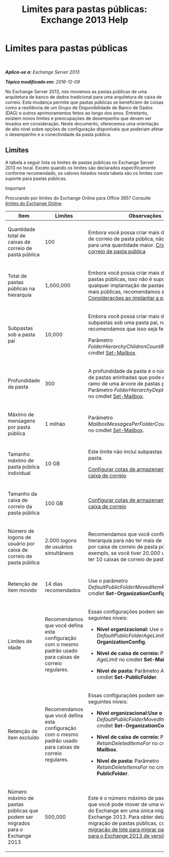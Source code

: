 ﻿---
title: 'Limites para pastas públicas: Exchange 2013 Help'
TOCTitle: Limites para pastas públicas
ms:assetid: 709b075e-9584-484b-bcaa-e781c26497b4
ms:mtpsurl: https://technet.microsoft.com/pt-br/library/Dn594582(v=EXCHG.150)
ms:contentKeyID: 61170939
ms.date: 05/22/2018
mtps_version: v=EXCHG.150
ms.translationtype: MT
---

# Limites para pastas públicas

 

_**Aplica-se a:** Exchange Server 2013_

_**Tópico modificado em:** 2016-12-09_

No Exchange Server 2013, nós movemos as pastas públicas de uma arquitetura de banco de dados tradicional para uma arquitetura de caixa de correio. Esta mudança permite que pastas públicas se beneficiem de coisas como a resiliência de um Grupo de Disponibilidade de Banco de Dados (DAG) e outros aprimoramentos feitos ao longo dos anos. Entretanto, existem novos limites e preocupações de desempenho que devem ser levados em consideração. Neste documento, oferecemos uma orientação de alto nível sobre opções de configuração disponíveis que poderiam afetar o desempenho e a conectividade da pasta pública.

## Limites

A tabela a seguir lista os limites de pastas públicas no Exchange Server 2013 no local. Exceto quando os limites são declarados especificamente conforme recomendado, os valores listados nesta tabela são os limites com suporte para pastas públicas.


> [!IMPORTANT]
> Procurando por limites do Exchange Online para Office 365? Consulte <A href="https://go.microsoft.com/fwlink/?linkid=391188">limites do Exchange Online</A>.




<table>
<colgroup>
<col style="width: 33%" />
<col style="width: 33%" />
<col style="width: 33%" />
</colgroup>
<thead>
<tr class="header">
<th>Item</th>
<th>Limites</th>
<th>Observações</th>
</tr>
</thead>
<tbody>
<tr class="odd">
<td><p>Quantidade total de caixas de correio de pasta pública</p></td>
<td><p>100</p></td>
<td><p>Embora você possa criar mais de 100 caixas de correio de pasta pública, não há suporte para uma quantidade maior. <a href="https://docs.microsoft.com/pt-br/exchange/collaboration-exo/public-folders/create-public-folder-mailbox">Criar uma caixa de correio de pasta pública</a></p></td>
</tr>
<tr class="even">
<td><p>Total de pastas públicas na hierarquia</p></td>
<td><p>1,000,000</p></td>
<td><p>Embora você possa criar mais de 1.000.000 pastas públicas, isso não é suportado. Para qualquer implantação de pastas de 100.000 ou mais públicas, recomendamos a leitura <a href="considerations-when-deploying-public-folders-exchange-2013-help.md">Considerações ao implantar a pastas públicas</a>.</p></td>
</tr>
<tr class="odd">
<td><p>Subpastas sob a pasta pai</p></td>
<td><p>10,000</p></td>
<td><p>Embora você possa criar mais de 1.000 subpastas sob uma pasta pai, não recomendamos que isso seja feito.</p>
<p>Parâmetro <em>FolderHierarchyChildrenCountReceiveQuota</em> no cmdlet <a href="https://technet.microsoft.com/pt-br/library/bb123981(v=exchg.150)">Set-Mailbox</a>.</p></td>
</tr>
<tr class="even">
<td><p>Profundidade da pasta</p></td>
<td><p>300</p></td>
<td><p>A profundidade da pasta é o número de níveis de pastas aninhadas que pode existir em um ramo de uma árvore de pastas públicas. Parâmetro <em>FolderHierarchyDepthRecieveQuota</em> no cmdlet <a href="https://technet.microsoft.com/pt-br/library/bb123981(v=exchg.150)">Set-Mailbox</a>.</p></td>
</tr>
<tr class="odd">
<td><p>Máximo de mensagens por pasta pública</p></td>
<td><p>1 milhão</p></td>
<td><p>Parâmetro <em>MailboxMessagesPerFolderCountRecieveQuota</em> no cmdlet <a href="https://technet.microsoft.com/pt-br/library/bb123981(v=exchg.150)">Set-Mailbox</a>.</p></td>
</tr>
<tr class="even">
<td><p>Tamanho máximo de pasta pública individual</p></td>
<td><p>10 GB</p></td>
<td><p>Este limite não inclui subpastas em uma única pasta.</p>
<p><a href="configure-storage-quotas-for-a-mailbox-exchange-2013-help.md">Configurar cotas de armazenamento para uma caixa de correio</a></p></td>
</tr>
<tr class="odd">
<td><p>Tamanho da caixa de correio da pasta pública</p></td>
<td><p>100 GB</p></td>
<td><p><a href="configure-storage-quotas-for-a-mailbox-exchange-2013-help.md">Configurar cotas de armazenamento para uma caixa de correio</a></p></td>
</tr>
<tr class="even">
<td><p>Número de logons de usuário por caixa de correio de pasta pública</p></td>
<td><p>2.000 logons de usuários simultâneos</p></td>
<td><p>Recomendamos que você configure sua hierarquia para não ter mais de 2.000 usuários por caixa de correio de pasta pública. Por exemplo, se você tiver 20.000 usuários, deverá ter 10 caixas de correio de pasta pública.</p></td>
</tr>
<tr class="odd">
<td><p>Retenção de item movido</p></td>
<td><p>14 dias recomendados</p></td>
<td><p>Use o parâmetro <em>DefaultPublicFolderMovedItemRetention</em> no cmdlet <strong>Set-OrganizationConfig</strong>.</p></td>
</tr>
<tr class="even">
<td><p>Limites de idade</p></td>
<td><p>Recomendamos que você defina esta configuração com o mesmo padrão usado para caixas de correio regulares.</p></td>
<td><p>Essas configurações podem ser definidas nos seguintes níveis:</p>
<ul>
<li><p><strong>Nível organizacional:</strong> Use o parâmetro <em>DefaultPublicFolderAgeLimit</em> no cmdlet <strong>Set-OrganizationConfig</strong>.</p></li>
<li><p><strong>Nível de caixa de correio:</strong> Parâmetro <em>AgeLimit</em> no cmdlet <strong>Set-Mailbox</strong>.</p></li>
<li><p><strong>Nível de pasta:</strong> Parâmetro <em>AgeLimit</em> no cmdlet <strong>Set-PublicFolder</strong>.</p></li>
</ul>
<p></p></td>
</tr>
<tr class="odd">
<td><p>Retenção de item excluído</p></td>
<td><p>Recomendamos que você defina esta configuração com o mesmo padrão usado para caixas de correio regulares.</p></td>
<td><p>Essas configurações podem ser definidas nos seguintes níveis:</p>
<ul>
<li><p><strong>Nível organizacional:Use o parâmetro</strong> <em>DefaultPublicFolderMovedItemRetention</em> no cmdlet <strong>Set-OrganizationConfig</strong>.</p></li>
<li><p><strong>Nível de caixa de correio:</strong> Parâmetro <em>RetainDeletedItemsFor</em> no cmdlet <strong>Set-Mailbox</strong>.</p></li>
<li><p><strong>Nível de pasta:</strong> Parâmetro <em>RetainDeleteItemsFor</em> no cmdlet <strong>Set-PublicFolder</strong>.</p></li>
</ul></td>
</tr>
<tr class="even">
<td><p>Número máximo de pastas públicas que podem ser migrados para o Exchange 2013</p></td>
<td><p>500,000</p></td>
<td><p>Este é o número máximo de pastas públicas, que você pode mover de uma versão herdada do Exchange em uma única migração para o Exchange 2013. Para obter detalhes sobre a migração de pastas públicas, consulte <a href="use-batch-migration-to-migrate-public-folders-to-exchange-2013-from-previous-versions-exchange-2013-help.md">Usar a migração de lote para migrar pastas públicas para o Exchange 2013 de versões anteriores</a></p></td>
</tr>
</tbody>
</table>

